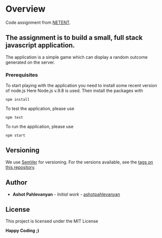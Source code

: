 # Overview

Code assignment from [NETENT](https://www.netent.com/en/).

## The assignment is to build a small, full stack javascript application.

The application is a simple game which can display a random outcome generated on the server.

### Prerequisites

To start playing with the application you need to install some recent version of node.js
Here Node.js v.9.8 is used. Then install the packages with

 ```
 npm install
 ```

To test the application, please use

 ```
 npm test
 ```

To run the application, please use

 ```
 npm start
 ```

## Versioning

We use [SemVer](http://semver.org/) for versioning. For the versions available, see the [tags on this repository](https://bitbucket.org/ashotpahlevanyan/simpleslot/).

## Author

* **Ashot Pahlevanyan** - *Initial work* - [ashotpahlevanyan](https://github.com/ashotpahlevanyan)

## License

This project is licensed under the MIT License

**Happy Coding ;)**